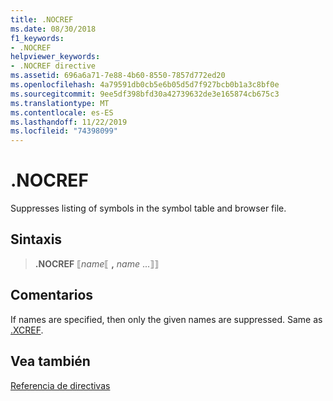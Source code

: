 ```yaml
---
title: .NOCREF
ms.date: 08/30/2018
f1_keywords:
- .NOCREF
helpviewer_keywords:
- .NOCREF directive
ms.assetid: 696a6a71-7e88-4b60-8550-7857d772ed20
ms.openlocfilehash: 4a79591db0cb5e6b05d5d7f927bcb0b1a3c8bf0e
ms.sourcegitcommit: 9ee5df398bfd30a42739632de3e165874cb675c3
ms.translationtype: MT
ms.contentlocale: es-ES
ms.lasthandoff: 11/22/2019
ms.locfileid: "74398099"
---
```

# <a name="nocref"></a>.NOCREF

Suppresses listing of symbols in the symbol table and browser file.

## <a name="syntax"></a>Sintaxis

> **.NOCREF** ⟦*name*⟦ __,__ *name* ...⟧⟧

## <a name="remarks"></a>Comentarios

If names are specified, then only the given names are suppressed. Same as [.XCREF](../../assembler/masm/dot-xcref.md).

## <a name="see-also"></a>Vea también

[Referencia de directivas](../../assembler/masm/directives-reference.md)
